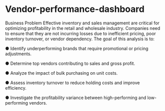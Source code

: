 # Vendor-performance-dashboard
Business Problem 
Effective inventory and sales management are critical for optimizing 
profitability in the retail and wholesale industry. Companies need to ensure 
that they are not incurring losses due to inefficient pricing, poor inventory 
turnover, or vendor dependency. The goal of this analysis is to: 

● Identify underperforming brands that require promotional or pricing 
adjustments. 

● Determine top vendors contributing to sales and gross profit. 

● Analyze the impact of bulk purchasing on unit costs. 

● Assess inventory turnover to reduce holding costs and improve 
efficiency. 

● Investigate the profitability variance between high-performing and 
low-performing vendors.
